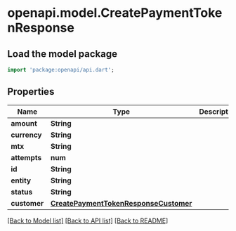 # openapi.model.CreatePaymentTokenResponse

## Load the model package
```dart
import 'package:openapi/api.dart';
```

## Properties
Name | Type | Description | Notes
------------ | ------------- | ------------- | -------------
**amount** | **String** |  | 
**currency** | **String** |  | 
**mtx** | **String** |  | 
**attempts** | **num** |  | 
**id** | **String** |  | 
**entity** | **String** |  | 
**status** | **String** |  | 
**customer** | [**CreatePaymentTokenResponseCustomer**](CreatePaymentTokenResponseCustomer.md) |  | 

[[Back to Model list]](../README.md#documentation-for-models) [[Back to API list]](../README.md#documentation-for-api-endpoints) [[Back to README]](../README.md)


